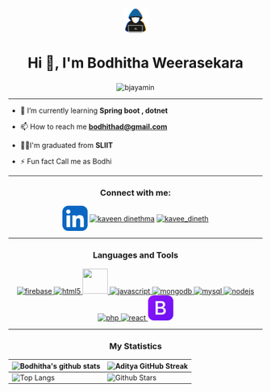 <p align="center">
<img src = "https://github.com/0xAbdulKhalid/0xAbdulKhalid/raw/main/assets/mdImages/about_me.gif" width = 50px >
</p>


<h1 align="center">Hi 👋, I'm Bodhitha Weerasekara</h1>

<h3 align="center"></h3>



<p align="center"> <img src="https://komarev.com/ghpvc/?username=bjayamin&label=Profile%20views&color=0e75b6&style=flat" alt="bjayamin" /> </p>

---

- 🌱 I’m currently learning **Spring boot , dotnet**

- 📫 How to reach me **bodhithad@gmail.com**

- 🧑‍🎓I'm graduated from **SLIIT**

- ⚡ Fun fact Call me as Bodhi

- ---

<h3 align="center">Connect with me:</h3>
<p align="center">
<a href="https://linkedin.com/in/https://www.linkedin.com/in/bodhitha-weerasekara/" target="blank"><img align="center" src="https://github.com/tandpfun/skill-icons/blob/main/icons/LinkedIn.svg" alt="kaveendinethma" height="50" width="50" /></a>
<a href="https://www.facebook.com/bodhitha.weerasekara?mibextid=ZbWKwL" target="blank"><img align="center" src="https://raw.githubusercontent.com/rahuldkjain/github-profile-readme-generator/master/src/images/icons/Social/facebook.svg" alt="kaveen dinethma" height="50" width="50" /></a>
  <a href="https://www.instagram.com/__bodhitha__?igsh=ZGJjZGkzaGZqYnI5" target="blank"><img align="center" src="https://www.edigitalagency.com.au/wp-content/uploads/new-Instagram-icon-png-full-colour.png" alt="kavee_dineth" height="50" width="50" /></a>
</p>

---

<h3 align="center">Languages and Tools</h3>
<p align="center"> <a href="https://firebase.google.com/" target="_blank" rel="noreferrer"> <img src="https://github.com/Scar1109/skill-icons/blob/main/icons/Firebase-Dark.svg" alt="firebase" width="50" height="50"/> </a>  <a href="https://www.w3.org/html/" target="_blank" rel="noreferrer"> <img src="https://github.com/Scar1109/skill-icons/blob/main/icons/HTML.svg" alt="html5" width="50" height="50"/> </a> <a href="https://www.java.com" target="_blank" rel="noreferrer"> <img src="https://github.com/Scar1109/skill-icons/blob/main/icons/Java-Dark.svg" width="50" height="50"/> </a> <a href="https://developer.mozilla.org/en-US/docs/Web/JavaScript" target="_blank" rel="noreferrer"> <img src="https://github.com/Scar1109/skill-icons/blob/main/icons/JavaScript.svg" alt="javascript" width="50" height="50"/> </a>  <a href="https://www.mongodb.com/" target="_blank" rel="noreferrer"> <img src="https://github.com/Scar1109/skill-icons/blob/main/icons/MongoDB.svg" alt="mongodb" width="50" height="50"/> </a> <a href="https://www.mysql.com/" target="_blank" rel="noreferrer"> <img src="https://github.com/Scar1109/skill-icons/blob/main/icons/MySQL-Dark.svg" alt="mysql" width="50" height="50"/> </a>  <a href="https://nodejs.org" target="_blank" rel="noreferrer"> <img src="https://github.com/Scar1109/skill-icons/blob/main/icons/NodeJS-Dark.svg" alt="nodejs" width="50" height="50"/> </a> <a href="https://www.php.net" target="_blank" rel="noreferrer"> <img src="https://github.com/Scar1109/skill-icons/blob/main/icons/PHP-Dark.svg" alt="php" width="50" height="50"/> </a> <a href="https://reactjs.org/" target="_blank" rel="noreferrer"> <img src="https://github.com/Scar1109/skill-icons/blob/main/icons/React-Dark.svg" alt="react" width="50" height="50"/> </a> <a href="https://getbootstrap.com" target="_blank" rel="noreferrer"> <img src="https://github.com/tandpfun/skill-icons/blob/main/icons/Bootstrap.svg" alt="bootstrap" width="50" height="50"/> </a> </p>



---
<h3 align="center">My Statistics</h3>



| ![Bodhitha's github stats](https://github-readme-stats.vercel.app/api?username=BJayamin&show_icons=true&theme=tokyonight) | ![Aditya GitHub Streak](https://github-readme-streak-stats.herokuapp.com/?user=BJayamin&theme=tokyonight) |
| --- | --- |
| ![Top Langs](https://github-readme-stats.vercel.app/api/top-langs/?username=BJayamin&theme=tokyonight) | ![Github Stars](https://github-readme-stats.vercel.app/api?username=BJayamin&show_icons=true&locale=en&count_private=true&hide_rank=true&custom_title=My%20GitHub%20Stats&disable_animations=true&theme=tokyonight) |






